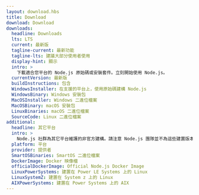 ```yaml
---
layout: download.hbs
title: Download
download: Download
downloads:
  headline: Downloads
  lts: LTS
  current: 最新版
  tagline-current: 最新功能
  tagline-lts: 建議大部分使用者使用
  display-hint: 顯示
  intro: >
    下載適合您平台的 Node.js 原始碼或安裝套件。立刻開始使用 Node.js。
  currentVersion: 最新版
  buildInstructions: 包含
  WindowsInstaller: 在支援的平台上，使用原始碼建構 Node.js
  WindowsBinary: Windows 安裝包
  MacOSInstaller: Windows 二進位檔案
  MacOSBinary: macOS 安裝包
  LinuxBinaries: macOS 二進位檔案
  SourceCode: Linux 二進位檔案
additional:
  headline: 其它平台
  intro: >
    Node.js 社群為其它平台維護的非官方建構。請注意 Node.js 團隊並不為這些建置版本提供技術支援且其可能與現行 Node.js 版本不一致。
  platform: 平台
  provider: 提供者
  SmartOSBinaries: SmartOS 二進位檔案
  DockerImage: Docker 映像檔
  officialDockerImage: Official Node.js Docker Image
  LinuxPowerSystems: 建置在 Power LE Systems 上的 Linux
  LinuxSystemZ: 建置在 System z 上的 Linux
  AIXPowerSystems: 建置在 Power Systems 上的 AIX
---
```


